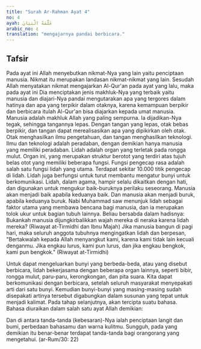 ```yaml
---
title: "Surah Ar-Rahman Ayat 4"
no: 4
ayah: عَلَّمَهُ الْبَيَانَ 
arabic_no: ٤
translation: "mengajarnya pandai berbicara."
---
```


## Tafsir

Pada ayat ini Allah menyebutkan nikmat-Nya yang lain yaitu penciptaan manusia. Nikmat itu merupakan landasan nikmat-nikmat yang lain. Sesudah Allah menyatakan nikmat mengajarkan Al-Qur'an pada ayat yang lalu, maka pada ayat ini Dia menciptakan jenis makhluk-Nya yang terbaik yaitu manusia dan diajari-Nya pandai mengutarakan apa yang tergores dalam hatinya dan apa yang terpikir dalam otaknya, karena kemampuan berpikir dan berbicara itulah Al-Qur'an bisa diajarkan kepada umat manusia. Manusia adalah makhluk Allah yang paling sempurna. Ia dijadikan-Nya tegak, sehingga tangannya lepas. Dengan tangan yang lepas, otak bebas berpikir, dan tangan dapat merealisasikan apa yang dipikirkan oleh otak. Otak menghasilkan ilmu pengetahuan, dan tangan menghasilkan teknologi. Ilmu dan teknologi adalah peradaban, dengan demikian hanya manusia yang memiliki peradaban. Lidah adalah organ yang terletak pada rongga mulut. Organ ini, yang merupakan struktur berotot yang terdiri atas tujuh belas otot yang memiliki beberapa fungsi. Fungsi pengecap rasa adalah salah satu fungsi lidah yang utama. Terdapat sekitar 10.000 titik pengecap di lidah. Lidah juga berfungsi untuk turut membantu mengatur bunyi untuk berkomunikasi. Lidah, dalam agama, hampir selalu dikaitkan dengan hati, dan digunakan untuk mengukur baik-buruknya perilaku seseorang. Manusia akan menjadi baik apabila keduanya baik. Dan manusia akan menjadi buruk, apabila keduanya buruk. Nabi Muhammad saw menunjuk lidah sebagai faktor utama yang membawa bencana bagi manusia, dan ia merupakan tolok ukur untuk bagian tubuh lainnya. Beliau bersabda dalam hadisnya: Bukankah manusia dijungkirbalikkan wajah mereka di neraka karena lidah mereka? (Riwayat at-Tirmidhi dan Ibnu Majah) Jika manusia bangun di pagi hari, maka seluruh anggota tubuhnya mengingatkan lidah dan berpesan, "Bertakwalah kepada Allah menyangkut kami, karena kami tidak lain kecuali denganmu. Jika engkau lurus, kami pun lurus, dan jika engkau bengkok, kami pun bengkok." (Riwayat at-Tirmidhi) 

Untuk dapat mengeluarkan bunyi yang berbeda-beda, atau yang disebut berbicara, lidah bekerjasama dengan beberapa organ lainnya, seperti bibir, rongga mulut, paru-paru, kerongkongan, dan pita suara. Kita dapat berkomunikasi dengan berbicara, setelah seluruh masyarakat menyepakati arti dari satu bunyi. Kemudian bunyi-bunyi yang masing-masing sudah disepakati artinya tersebut digabungkan dalam susunan yang tepat untuk menjadi kalimat. Pada tahap selanjutnya, akan tercipta suatu bahasa. Bahasa diuraikan dalam salah satu ayat Allah demikian: 

Dan di antara tanda-tanda (kebesaran)-Nya ialah penciptaan langit dan bumi, perbedaan bahasamu dan warna kulitmu. Sungguh, pada yang demikian itu benar-benar terdapat tanda-tanda bagi orangorang yang mengetahui. (ar-Rum/30: 22)